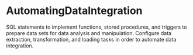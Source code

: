 # AutomatingDataIntegration
SQL statements to  implement functions, stored procedures, and triggers to prepare data sets for data analysis and manipulation. Configure data extraction, transformation, and loading tasks in order to automate data integration.

